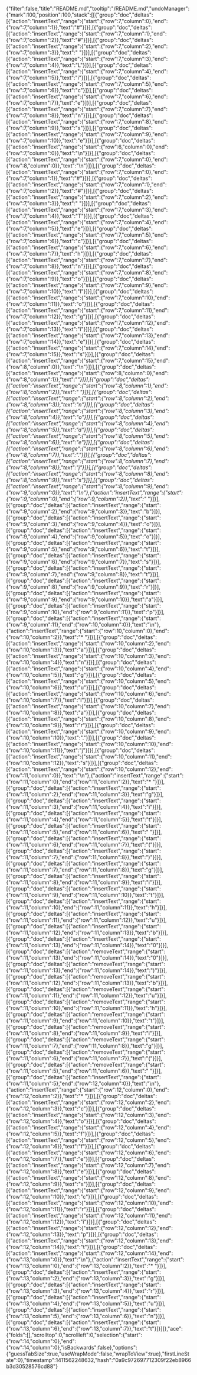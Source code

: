 {"filter":false,"title":"README.md","tooltip":"/README.md","undoManager":{"mark":100,"position":100,"stack":[[{"group":"doc","deltas":[{"action":"insertText","range":{"start":{"row":7,"column":0},"end":{"row":7,"column":1}},"text":"#"}]}],[{"group":"doc","deltas":[{"action":"insertText","range":{"start":{"row":7,"column":1},"end":{"row":7,"column":2}},"text":"#"}]}],[{"group":"doc","deltas":[{"action":"insertText","range":{"start":{"row":7,"column":2},"end":{"row":7,"column":3}},"text":" "}]}],[{"group":"doc","deltas":[{"action":"insertText","range":{"start":{"row":7,"column":3},"end":{"row":7,"column":4}},"text":"L"}]}],[{"group":"doc","deltas":[{"action":"insertText","range":{"start":{"row":7,"column":4},"end":{"row":7,"column":5}},"text":"i"}]}],[{"group":"doc","deltas":[{"action":"insertText","range":{"start":{"row":7,"column":5},"end":{"row":7,"column":6}},"text":"c"}]}],[{"group":"doc","deltas":[{"action":"insertText","range":{"start":{"row":7,"column":6},"end":{"row":7,"column":7}},"text":"e"}]}],[{"group":"doc","deltas":[{"action":"insertText","range":{"start":{"row":7,"column":7},"end":{"row":7,"column":8}},"text":"n"}]}],[{"group":"doc","deltas":[{"action":"insertText","range":{"start":{"row":7,"column":8},"end":{"row":7,"column":9}},"text":"s"}]}],[{"group":"doc","deltas":[{"action":"insertText","range":{"start":{"row":7,"column":9},"end":{"row":7,"column":10}},"text":"e"}]}],[{"group":"doc","deltas":[{"action":"insertText","range":{"start":{"row":6,"column":0},"end":{"row":7,"column":0}},"text":"\n"}]}],[{"group":"doc","deltas":[{"action":"insertText","range":{"start":{"row":7,"column":0},"end":{"row":8,"column":0}},"text":"\n"}]}],[{"group":"doc","deltas":[{"action":"insertText","range":{"start":{"row":7,"column":0},"end":{"row":7,"column":1}},"text":"#"}]}],[{"group":"doc","deltas":[{"action":"insertText","range":{"start":{"row":7,"column":1},"end":{"row":7,"column":2}},"text":"#"}]}],[{"group":"doc","deltas":[{"action":"insertText","range":{"start":{"row":7,"column":2},"end":{"row":7,"column":3}},"text":" "}]}],[{"group":"doc","deltas":[{"action":"insertText","range":{"start":{"row":7,"column":3},"end":{"row":7,"column":4}},"text":"T"}]}],[{"group":"doc","deltas":[{"action":"insertText","range":{"start":{"row":7,"column":4},"end":{"row":7,"column":5}},"text":"e"}]}],[{"group":"doc","deltas":[{"action":"insertText","range":{"start":{"row":7,"column":5},"end":{"row":7,"column":6}},"text":"c"}]}],[{"group":"doc","deltas":[{"action":"insertText","range":{"start":{"row":7,"column":6},"end":{"row":7,"column":7}},"text":"h"}]}],[{"group":"doc","deltas":[{"action":"insertText","range":{"start":{"row":7,"column":7},"end":{"row":7,"column":8}},"text":"n"}]}],[{"group":"doc","deltas":[{"action":"insertText","range":{"start":{"row":7,"column":8},"end":{"row":7,"column":9}},"text":"o"}]}],[{"group":"doc","deltas":[{"action":"insertText","range":{"start":{"row":7,"column":9},"end":{"row":7,"column":10}},"text":"l"}]}],[{"group":"doc","deltas":[{"action":"insertText","range":{"start":{"row":7,"column":10},"end":{"row":7,"column":11}},"text":"o"}]}],[{"group":"doc","deltas":[{"action":"insertText","range":{"start":{"row":7,"column":11},"end":{"row":7,"column":12}},"text":"g"}]}],[{"group":"doc","deltas":[{"action":"insertText","range":{"start":{"row":7,"column":12},"end":{"row":7,"column":13}},"text":"i"}]}],[{"group":"doc","deltas":[{"action":"insertText","range":{"start":{"row":7,"column":13},"end":{"row":7,"column":14}},"text":"e"}]}],[{"group":"doc","deltas":[{"action":"insertText","range":{"start":{"row":7,"column":14},"end":{"row":7,"column":15}},"text":"s"}]}],[{"group":"doc","deltas":[{"action":"insertText","range":{"start":{"row":7,"column":15},"end":{"row":8,"column":0}},"text":"\n"}]}],[{"group":"doc","deltas":[{"action":"insertText","range":{"start":{"row":8,"column":0},"end":{"row":8,"column":1}},"text":"*"}]}],[{"group":"doc","deltas":[{"action":"insertText","range":{"start":{"row":8,"column":1},"end":{"row":8,"column":2}},"text":" "}]}],[{"group":"doc","deltas":[{"action":"insertText","range":{"start":{"row":8,"column":2},"end":{"row":8,"column":3}},"text":"n"}]}],[{"group":"doc","deltas":[{"action":"insertText","range":{"start":{"row":8,"column":3},"end":{"row":8,"column":4}},"text":"o"}]}],[{"group":"doc","deltas":[{"action":"insertText","range":{"start":{"row":8,"column":4},"end":{"row":8,"column":5}},"text":"d"}]}],[{"group":"doc","deltas":[{"action":"insertText","range":{"start":{"row":8,"column":5},"end":{"row":8,"column":6}},"text":"e"}]}],[{"group":"doc","deltas":[{"action":"insertText","range":{"start":{"row":8,"column":6},"end":{"row":8,"column":7}},"text":"."}]}],[{"group":"doc","deltas":[{"action":"insertText","range":{"start":{"row":8,"column":7},"end":{"row":8,"column":8}},"text":"j"}]}],[{"group":"doc","deltas":[{"action":"insertText","range":{"start":{"row":8,"column":8},"end":{"row":8,"column":9}},"text":"s"}]}],[{"group":"doc","deltas":[{"action":"insertText","range":{"start":{"row":8,"column":9},"end":{"row":9,"column":0}},"text":"\n"},{"action":"insertText","range":{"start":{"row":9,"column":0},"end":{"row":9,"column":2}},"text":"* "}]}],[{"group":"doc","deltas":[{"action":"insertText","range":{"start":{"row":9,"column":2},"end":{"row":9,"column":3}},"text":"b"}]}],[{"group":"doc","deltas":[{"action":"insertText","range":{"start":{"row":9,"column":3},"end":{"row":9,"column":4}},"text":"o"}]}],[{"group":"doc","deltas":[{"action":"insertText","range":{"start":{"row":9,"column":4},"end":{"row":9,"column":5}},"text":"o"}]}],[{"group":"doc","deltas":[{"action":"insertText","range":{"start":{"row":9,"column":5},"end":{"row":9,"column":6}},"text":"t"}]}],[{"group":"doc","deltas":[{"action":"insertText","range":{"start":{"row":9,"column":6},"end":{"row":9,"column":7}},"text":"s"}]}],[{"group":"doc","deltas":[{"action":"insertText","range":{"start":{"row":9,"column":7},"end":{"row":9,"column":8}},"text":"t"}]}],[{"group":"doc","deltas":[{"action":"insertText","range":{"start":{"row":9,"column":8},"end":{"row":9,"column":9}},"text":"r"}]}],[{"group":"doc","deltas":[{"action":"insertText","range":{"start":{"row":9,"column":9},"end":{"row":9,"column":10}},"text":"a"}]}],[{"group":"doc","deltas":[{"action":"insertText","range":{"start":{"row":9,"column":10},"end":{"row":9,"column":11}},"text":"p"}]}],[{"group":"doc","deltas":[{"action":"insertText","range":{"start":{"row":9,"column":11},"end":{"row":10,"column":0}},"text":"\n"},{"action":"insertText","range":{"start":{"row":10,"column":0},"end":{"row":10,"column":2}},"text":"* "}]}],[{"group":"doc","deltas":[{"action":"insertText","range":{"start":{"row":10,"column":2},"end":{"row":10,"column":3}},"text":"a"}]}],[{"group":"doc","deltas":[{"action":"insertText","range":{"start":{"row":10,"column":3},"end":{"row":10,"column":4}},"text":"n"}]}],[{"group":"doc","deltas":[{"action":"insertText","range":{"start":{"row":10,"column":4},"end":{"row":10,"column":5}},"text":"g"}]}],[{"group":"doc","deltas":[{"action":"insertText","range":{"start":{"row":10,"column":5},"end":{"row":10,"column":6}},"text":"u"}]}],[{"group":"doc","deltas":[{"action":"insertText","range":{"start":{"row":10,"column":6},"end":{"row":10,"column":7}},"text":"l"}]}],[{"group":"doc","deltas":[{"action":"insertText","range":{"start":{"row":10,"column":7},"end":{"row":10,"column":8}},"text":"a"}]}],[{"group":"doc","deltas":[{"action":"insertText","range":{"start":{"row":10,"column":8},"end":{"row":10,"column":9}},"text":"r"}]}],[{"group":"doc","deltas":[{"action":"insertText","range":{"start":{"row":10,"column":9},"end":{"row":10,"column":10}},"text":"."}]}],[{"group":"doc","deltas":[{"action":"insertText","range":{"start":{"row":10,"column":10},"end":{"row":10,"column":11}},"text":"j"}]}],[{"group":"doc","deltas":[{"action":"insertText","range":{"start":{"row":10,"column":11},"end":{"row":10,"column":12}},"text":"s"}]}],[{"group":"doc","deltas":[{"action":"insertText","range":{"start":{"row":10,"column":12},"end":{"row":11,"column":0}},"text":"\n"},{"action":"insertText","range":{"start":{"row":11,"column":0},"end":{"row":11,"column":2}},"text":"* "}]}],[{"group":"doc","deltas":[{"action":"insertText","range":{"start":{"row":11,"column":2},"end":{"row":11,"column":3}},"text":"g"}]}],[{"group":"doc","deltas":[{"action":"insertText","range":{"start":{"row":11,"column":3},"end":{"row":11,"column":4}},"text":"i"}]}],[{"group":"doc","deltas":[{"action":"insertText","range":{"start":{"row":11,"column":4},"end":{"row":11,"column":5}},"text":"t"}]}],[{"group":"doc","deltas":[{"action":"insertText","range":{"start":{"row":11,"column":5},"end":{"row":11,"column":6}},"text":" "}]}],[{"group":"doc","deltas":[{"action":"insertText","range":{"start":{"row":11,"column":6},"end":{"row":11,"column":7}},"text":"("}]}],[{"group":"doc","deltas":[{"action":"insertText","range":{"start":{"row":11,"column":7},"end":{"row":11,"column":8}},"text":")"}]}],[{"group":"doc","deltas":[{"action":"insertText","range":{"start":{"row":11,"column":7},"end":{"row":11,"column":8}},"text":"g"}]}],[{"group":"doc","deltas":[{"action":"insertText","range":{"start":{"row":11,"column":8},"end":{"row":11,"column":9}},"text":"i"}]}],[{"group":"doc","deltas":[{"action":"insertText","range":{"start":{"row":11,"column":9},"end":{"row":11,"column":10}},"text":"t"}]}],[{"group":"doc","deltas":[{"action":"insertText","range":{"start":{"row":11,"column":10},"end":{"row":11,"column":11}},"text":"h"}]}],[{"group":"doc","deltas":[{"action":"insertText","range":{"start":{"row":11,"column":11},"end":{"row":11,"column":12}},"text":"u"}]}],[{"group":"doc","deltas":[{"action":"insertText","range":{"start":{"row":11,"column":12},"end":{"row":11,"column":13}},"text":"b"}]}],[{"group":"doc","deltas":[{"action":"insertText","range":{"start":{"row":11,"column":13},"end":{"row":11,"column":14}},"text":"0"}]}],[{"group":"doc","deltas":[{"action":"removeText","range":{"start":{"row":11,"column":13},"end":{"row":11,"column":14}},"text":"0"}]}],[{"group":"doc","deltas":[{"action":"removeText","range":{"start":{"row":11,"column":13},"end":{"row":11,"column":14}},"text":")"}]}],[{"group":"doc","deltas":[{"action":"removeText","range":{"start":{"row":11,"column":12},"end":{"row":11,"column":13}},"text":"b"}]}],[{"group":"doc","deltas":[{"action":"removeText","range":{"start":{"row":11,"column":11},"end":{"row":11,"column":12}},"text":"u"}]}],[{"group":"doc","deltas":[{"action":"removeText","range":{"start":{"row":11,"column":10},"end":{"row":11,"column":11}},"text":"h"}]}],[{"group":"doc","deltas":[{"action":"removeText","range":{"start":{"row":11,"column":9},"end":{"row":11,"column":10}},"text":"t"}]}],[{"group":"doc","deltas":[{"action":"removeText","range":{"start":{"row":11,"column":8},"end":{"row":11,"column":9}},"text":"i"}]}],[{"group":"doc","deltas":[{"action":"removeText","range":{"start":{"row":11,"column":7},"end":{"row":11,"column":8}},"text":"g"}]}],[{"group":"doc","deltas":[{"action":"removeText","range":{"start":{"row":11,"column":6},"end":{"row":11,"column":7}},"text":"("}]}],[{"group":"doc","deltas":[{"action":"removeText","range":{"start":{"row":11,"column":5},"end":{"row":11,"column":6}},"text":" "}]}],[{"group":"doc","deltas":[{"action":"insertText","range":{"start":{"row":11,"column":5},"end":{"row":12,"column":0}},"text":"\n"},{"action":"insertText","range":{"start":{"row":12,"column":0},"end":{"row":12,"column":2}},"text":"* "}]}],[{"group":"doc","deltas":[{"action":"insertText","range":{"start":{"row":12,"column":2},"end":{"row":12,"column":3}},"text":"c"}]}],[{"group":"doc","deltas":[{"action":"insertText","range":{"start":{"row":12,"column":3},"end":{"row":12,"column":4}},"text":"o"}]}],[{"group":"doc","deltas":[{"action":"insertText","range":{"start":{"row":12,"column":4},"end":{"row":12,"column":5}},"text":"f"}]}],[{"group":"doc","deltas":[{"action":"insertText","range":{"start":{"row":12,"column":5},"end":{"row":12,"column":6}},"text":"f"}]}],[{"group":"doc","deltas":[{"action":"insertText","range":{"start":{"row":12,"column":6},"end":{"row":12,"column":7}},"text":"e"}]}],[{"group":"doc","deltas":[{"action":"insertText","range":{"start":{"row":12,"column":7},"end":{"row":12,"column":8}},"text":"e"}]}],[{"group":"doc","deltas":[{"action":"insertText","range":{"start":{"row":12,"column":8},"end":{"row":12,"column":9}},"text":"s"}]}],[{"group":"doc","deltas":[{"action":"insertText","range":{"start":{"row":12,"column":9},"end":{"row":12,"column":10}},"text":"c"}]}],[{"group":"doc","deltas":[{"action":"insertText","range":{"start":{"row":12,"column":10},"end":{"row":12,"column":11}},"text":"r"}]}],[{"group":"doc","deltas":[{"action":"insertText","range":{"start":{"row":12,"column":11},"end":{"row":12,"column":12}},"text":"i"}]}],[{"group":"doc","deltas":[{"action":"insertText","range":{"start":{"row":12,"column":12},"end":{"row":12,"column":13}},"text":"p"}]}],[{"group":"doc","deltas":[{"action":"insertText","range":{"start":{"row":12,"column":13},"end":{"row":12,"column":14}},"text":"t"}]}],[{"group":"doc","deltas":[{"action":"insertText","range":{"start":{"row":12,"column":14},"end":{"row":13,"column":0}},"text":"\n"},{"action":"insertText","range":{"start":{"row":13,"column":0},"end":{"row":13,"column":2}},"text":"* "}]}],[{"group":"doc","deltas":[{"action":"insertText","range":{"start":{"row":13,"column":2},"end":{"row":13,"column":3}},"text":"g"}]}],[{"group":"doc","deltas":[{"action":"insertText","range":{"start":{"row":13,"column":3},"end":{"row":13,"column":4}},"text":"r"}]}],[{"group":"doc","deltas":[{"action":"insertText","range":{"start":{"row":13,"column":4},"end":{"row":13,"column":5}},"text":"u"}]}],[{"group":"doc","deltas":[{"action":"insertText","range":{"start":{"row":13,"column":5},"end":{"row":13,"column":6}},"text":"n"}]}],[{"group":"doc","deltas":[{"action":"insertText","range":{"start":{"row":13,"column":6},"end":{"row":13,"column":7}},"text":"t"}]}]]},"ace":{"folds":[],"scrolltop":0,"scrollleft":0,"selection":{"start":{"row":14,"column":0},"end":{"row":14,"column":0},"isBackwards":false},"options":{"guessTabSize":true,"useWrapMode":false,"wrapToView":true},"firstLineState":0},"timestamp":1411562248632,"hash":"0a9c972697712309f22eb8966b3d30528576cd88"}